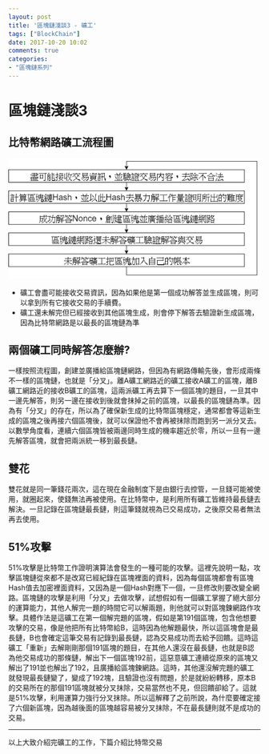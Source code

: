 ```yaml
---
layout: post
title: '區塊鏈淺談3 - 礦工'
tags: ["BlockChain"]
date: 2017-10-20 10:02
comments: true
categories: 
- "區塊鏈系列"
---
```

# 區塊鏈淺談3
## 比特幣網路礦工流程圖
![](/wp-content/uploads/2017/10/2017-10-20-02.png)

* 礦工會盡可能接收交易資訊，因為如果他是第一個成功解答並生成區塊，則可以拿到所有它接收交易的手續費。
* 礦工還未解完但已經接收到其他區塊生成，則會停下解答去驗證新生成區塊，因為比特幣網路是以最長的區塊鏈為準

## 兩個礦工同時解答怎麼辦?
 一樣按照流程圖，創建並廣播給區塊鏈網路，但因為有網路傳輸先後，會形成兩條不一樣的區塊鏈，也就是「分叉」。離A礦工網路近的礦工接收A礦工的區塊，離B礦工網路近的接收B礦工的區塊，這兩派礦工再去算下一個區塊的題目，一旦其中一邊先解答，則另一邊在接收到後就會抹掉之前的區塊，以最長的區塊鏈為準。因為有「分叉」的存在，所以為了確保新生成的比特幣區塊穩定，通常都會等這新生成的區塊之後再接六個區塊後，就可以保證他不會再被抹除而跑到另一派分叉去。以數學角度看，連續六個區塊皆被兩邊同時生成的機率趨近於零，所以一旦有一邊先解答區塊，就會把兩派統一移到最長鏈。

 ## 雙花
 雙花就是同一筆錢花兩次，這在現在金融制度下是由銀行去控管，一旦錢可能被使用，就圈起來，使錢無法再被使用。在比特幣中，是利用所有礦工皆維持最長鏈去解決。一旦記錄在區塊鏈最長鏈，則這筆錢就視為已交易成功，之後原交易者無法再去使用。
 
 ## 51%攻擊
 51%攻擊是比特幣工作證明演算法會發生的一種可能的攻擊。這裡先說明一點，攻擊區塊鏈從來都不是改寫已經紀錄在區塊裡面的資料，因為每個區塊都會有區塊Hash值去加密裡面資料，又因為是一個Hash對應下一個，一旦修改則要改變全網路。區塊鏈的攻擊是利用「分叉」去做攻擊，試想假如有一個礦工掌握了絕大部分的運算能力，其他人解完一題的時間它可以解兩題，則他就可以對區塊鍊網路作攻擊。具體作法是這礦工在第一個解完題的區塊，假如是第191個區塊，包含他想要攻擊的交易，像是他把所有比特幣給B，這時因為他解題最快，所以這區塊會是最長鏈，B也會確定這筆交易有記錄到最長鏈，認為交易成功而去給予回饋。這時這礦工「重新」去解剛剛那個191區塊的題目，在其他人還沒在最長鏈，也就是B認為他交易成功的那條鏈，解出下一個區塊192前，這惡意礦工連續從原來的區塊又解出了191並也解出了192，且廣播給區塊鍊網路。這時，其他還沒解完題的礦工就發現最長鏈變了，變成了192塊，且驗證也沒有問題，於是就紛紛轉移，原本B的交易所在的那個191區塊就被分叉抹除，交易當然也不見，但回饋卻給了。這就是51%攻擊，利用運算力強行分叉抹除。所以這解釋了之前所說，為什麼要確定接了六個新區塊，因為越後面的區塊越容易被分叉抹除，不在最長鏈則就不是成功的交易。

 ---
 以上大致介紹完礦工的工作，下篇介紹比特幣交易